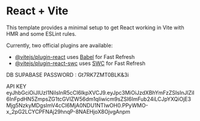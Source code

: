 # React + Vite

This template provides a minimal setup to get React working in Vite with HMR and some ESLint rules.

Currently, two official plugins are available:

- [@vitejs/plugin-react](https://github.com/vitejs/vite-plugin-react/blob/main/packages/plugin-react/README.md) uses [Babel](https://babeljs.io/) for Fast Refresh
- [@vitejs/plugin-react-swc](https://github.com/vitejs/vite-plugin-react-swc) uses [SWC](https://swc.rs/) for Fast Refresh

DB SUPABASE PASSWORD :
Gt7RK7ZMT0BLK&3i

API KEY
eyJhbGciOiJIUzI1NiIsInR5cCI6IkpXVCJ9.eyJpc3MiOiJzdXBhYmFzZSIsInJlZiI6InFpdHN5ZmpsZG1tcGVlZW56dm1qIiwicm9sZSI6ImFub24iLCJpYXQiOjE3Mjg5NzkyMDgsImV4cCI6MjA0NDU1NTIwOH0.PPyWMO-x_2pG2LCYCPFNAj29hnqP-8NAEHjoX8OjvgAnpm